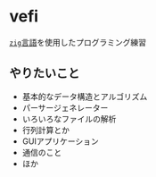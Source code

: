 # vefi

[`zig`言語](https://ziglang.org/)を使用したプログラミング練習

## やりたいこと

- 基本的なデータ構造とアルゴリズム
- パーサージェネレーター
- いろいろなファイルの解析
- 行列計算とか
- GUIアプリケーション
- 通信のこと
- ほか
